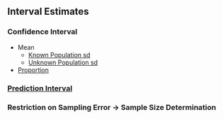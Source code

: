 ## Interval Estimates
### Confidence Interval
- Mean
  - [Known Population sd]([SC]-Descriptive-Analytics/[SC]-Sampling-and-Estimation/[M]-Confidence-Interval_Mean_Known-Population-sd.md)
  - [Unknown Population sd]([SC]-Descriptive-Analytics/[SC]-Sampling-and-Estimation/[M]-Confidence-Interval_Mean_Unknown-Population-sd.md)
- [Proportion]([SC]-Descriptive-Analytics/[SC]-Sampling-and-Estimation/[M]-Confidence-Interval_Proportion.md)
### [Prediction Interval]([SC]-Descriptive-Analytics/[SC]-Sampling-and-Estimation/[M]-Prediction-Interval.md)
### Restriction on Sampling Error &#8594; Sample Size Determination 
